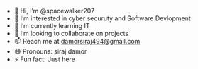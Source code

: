 - 👋 Hi, I’m @spacewalker207
- 👀 I’m interested in cyber securuty and Software Devlopment
- 🌱 I’m currently learning IT
- 💞️ I’m looking to collaborate on projects 
- 📫 Reach me at damorsiraj494@gmail.com
- 😄 Pronouns: siraj damor
-  ⚡ Fun fact: Just here

<!---
spacewalker207/spacewalker207 is a ✨ special ✨ repository because its `README.md` (this file) appears on your GitHub profile.
You can click the Preview link to take a look at your changes.
--->
